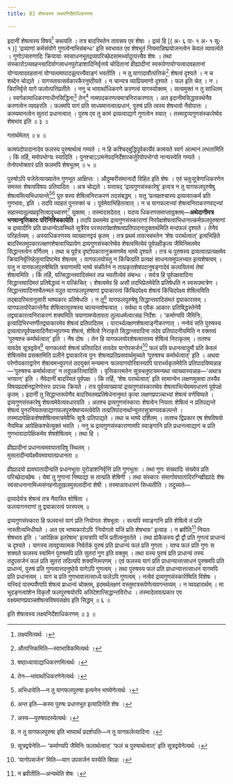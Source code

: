 ```yaml
---
title: 03 शेषत्वस्य लक्ष्यनिर्देशाधिकरणम्

---
```

इदानीं शेषत्वस्य विषयं[^1] कथयति । तत्र बादरिमतेन तावत्त्रय एव शेषाः । द्रव्यं हि  \[( अ॰ ६ पा॰ १ अ॰ १ सू॰ १ )\] ‘द्रव्याणां कर्मसंयोगे गुणत्वेनाभिसंबन्धः’ इति स्वभावत एव शेषभूतं नियमान्निष्प्रयोजनत्वेन केवलं व्यावर्त्यते । गुणोऽप्यरुणादिः क्रियायाः स्वसाधनभूतद्रव्यपरिच्छेदसामर्थ्यादुत्पत्त्यैव शेषः । तथा संस्कारोऽप्यवहन्त्यादिर्यागसाधनपुरोडाशादिनिर्वृत्तये चोदितानां व्रीह्यादीनां स्वरूपेणायोग्यत्वादवहतानां योग्यत्वादवहतानां योग्यत्वमापादन्नुत्पत्त्यैवाङ्गं भवतीति । न तु यागादावौत्पत्तिकं[^2] शेषत्वं दृश्यते । न च शब्देन चोद्यते । यागस्तावत्सर्वकारकैरनुष्ठीयते । न चान्यत्र व्याप्रियमाणो दृश्यते । फल इति चेत् । न । चिरनिर्वृत्ते यागे फलोत्पत्तिप्रतीतेः । ननु च भावार्थाधिकरणे करणत्वं यागस्योक्तम् । सत्यमुक्तं न तु साधितम् । स्वर्गकामाधिकरणाधीनसिद्धिना[^3] तेन[^4] नामपदकरणत्वमात्रनिराकरणात् । अत इदानीमसिद्धावस्थेनैव करणत्वेन व्यवहरति । फलमपि यागं प्रति साध्यमानत्वात्प्रधानं, पुरुषं प्रति त्वस्य शेषभावो नैवोपात्तः । काम्यमानत्वेन सुतरां प्रधानत्वात् । पुरुष एव तु कामं द्रव्यत्वाद्यागे गुणत्वेन स्यात् । तस्माद्द्रव्यगुणसंस्कारेष्वेव शेषभाव इति ॥ ३ ॥

[^1]: लक्ष्यमित्यर्थः ।


[^2]: औत्पत्तिकमिति—स्वाभाविकमित्यर्थः ।


[^3]: षष्ठाध्यायाद्याधिकरणमित्यर्थः ।


[^4]: तेन—भावार्थाधिकरणेनेत्यर्थः ।


गतार्थमेतत् ॥ ४ ॥

कामपदोपादानादेव फलस्य पुरुषार्थत्वं गम्यते । न हि कश्चिद्बुद्धिपूर्वकार्येवं कामयते स्वर्ग आत्मानं लभतामिति । किं तर्हि, ममोपभोग्यः स्यादिति । पुनश्चाऽऽत्मनेपदनिर्देशात्कर्तुरेवोपभोग्यो नान्यस्येति गम्यते । तेनोपभोक्तारं प्रति फलमपि शेषभूतम् ॥ ५ ॥

पुरुषोऽपि यजेतेत्याख्यातेन गुणभूत आक्षिप्तः । औदुम्बरीसंमानादौ विहित इति शेषः । एवं चतुःसूत्रेणाधिकरणेन समस्तः शेषत्वविषयः प्रतिपादितः । अत्र चोद्यते । यत्तावद् ‘द्रव्यगुणसंस्कारेषु’ इत्यत्र न तु यागफलपुरुषेषु शेषत्वमित्यभिधायान्ते[^5][^6] पुरु षस्य शेषित्वनिराकरणं तदसंबद्धम् । यत्तु ‘प्रत्यक्षश्चास्य द्रव्यत्वात्कर्म प्रति गुणभावः, इति । तदपि व्याहतं पुनरुक्तं च । पूर्वमेवाभिहितत्वात् । न च यागफलाभ्यां शेषत्वनिराकरणवद्भ्यां सहास्यातुल्यप्रवृत्तित्वादुच्चारणं[^7] युक्तम् । तस्मादसदेतत् । यदप्य धिकरणसमाप्तावुक्तम्—**अथेदानीमत्र भगवान्वृत्तिकारः परिनिश्चिकायेति ।** तदपि प्रथममेव द्रव्यगुणसंस्काराणां निरपेक्षशेषत्वाभिधानात्कर्मफलपुरुषाणां च द्रव्यादीनि प्रति प्राधान्येऽवस्थिते सूत्रैरेव परस्परापेक्षशेषत्वप्रतिपादनादुक्तार्थमिति मन्दफलं दृश्यते । तेनैवं परिहर्तव्यम् । अस्याधिकरणस्य व्याख्यानद्वयं कृतम् । तत्र प्रथमं तावत्स्वमतेन ‘शेषः परार्थत्वात्’ इत्यभिहिते बादरिमतमुपकारलक्षणशेषत्वाभिप्रायेण द्रव्यगुणसंस्कारेष्वेव शेषत्वमित्येवं पूर्वपक्षीकृत्य जैमिनिमतमेव सिद्धान्तत्वेन वर्णितम् । तथा च पूर्वत्र दृष्टोपकारानुक्रमणमेव भाष्ये दृश्यते । तत्र च पुरुषस्य द्रव्यत्वात्प्रत्यक्षमेव क्रियानिर्वृत्तिहेतुत्वादिष्टमेव शेषत्वम् । यागफलयोस्तु न किंचित्प्रति प्रत्यक्षं साधनत्वमुपलभ्यत इत्यशेषत्वम् । यत्तु न यागफलपुरुषेष्विति त्रयाणामपि भाष्ये संकीर्तनं न तत्प्रकृतशेषपदानुषङ्गादेवं कल्पयितव्यं तेषां शेषत्वमिति । किं तर्हि, यत्सिद्धान्तवादिसंमतं तन्न भवतीत्येवं संबन्धः । सर्वत्र हि पूर्वपक्षवादिना सिद्धान्तवादिमतं प्रतिषेद्धव्यं न यत्किंचित् । शेषत्वमेव हि असौ तदभिप्रेतमेवेति प्रतिषेधति न स्वरूपमात्रेण । सिद्धान्तवादिनश्चैतन्मतं यदुत यागफलपुरुषाणां द्व्याकारत्वं किंचिदपेक्ष्य शेषत्वं किंचिदपेक्ष्य शेषित्वमिति तद्बादरिमतानुसारी भाष्यकारः प्रतिषेधति । न तु[^8] यागफलपुरुषेषु सिद्धान्तवादिसंमतं द्व्याकारत्वम् । यागफलयोरेकान्तेनैव शेषित्वात्पुरुषस्य चात्यन्तशेषत्वात् । सर्वथा य एवैक आकारः प्रतिषिद्धस्तेनेवै तद्व्याकारत्वनिराकरणं शक्यमिति त्रयाणामप्येतावता तुल्यधर्मत्वात्सह निर्देशः । ‘कर्माण्यपि जैमिनिः, इत्यादिभिरन्तर्णीतद्व्याकारमेव शेषत्वं प्रतिपादितम् । पारार्थ्यलक्षणशेषत्वाङ्गीकरणात् । नन्वेवं सति पुरुषस्य द्रव्यत्वात्पूर्वपक्षवादिनैवाभ्युपगम्य शेषत्वं, शेषित्वे निराकृते सिद्धान्तवादिना तदेव प्रतिपादनीयमिति न वक्तव्यं ‘पुरुषश्च कर्मार्थत्वात्’ इति । नैष दोषः । तेन हि यागफलयोरशेषत्वात्तस्य शेषित्वं निराकृतम् । ततश्च यावदेव सूत्रद्वयेन[^9] यागफलयो शेषत्वं प्रतिपादितं तावदेव यागोपसर्जनं[^10] फलं प्रति प्रधानत्वादुमौ प्रति केवलं शेषित्वमेव प्रसक्तमिति प्रलीने द्व्याकारेत्व पुनः शेषत्वप्रतिप्रसवार्थमुच्यते ‘पुरुषश्च कर्मार्थत्वात्’ इति । अथवा परेणोपकारद्वारेण शेषत्वमभ्युपगतं तदयुक्तं मन्यमानः फलयागयोरिवास्यापि पारार्थ्यकृतमेवेति प्रतिपादयिष्यन्नाह—‘पुरुषश्च कर्मार्थत्वात्’ न तदुपकरित्वादिति । वृत्तिकारमतेन सूत्रचतुष्टयमन्यथा व्याख्यास्यन्नाह—‘अथात्र भगवान्’ इति । नैवेदानीं बादरिमतं पूर्वपक्षः । किं तर्हि, ‘शेषः परार्थत्वात्’ इति सामान्येन लक्षणमुक्त्वा तस्यैव विषयप्रदर्शनद्वारेणोत्तरः प्रपञ्चः क्रियते । तत्र पूर्वव्याख्यायां द्रव्यगुणसंस्कारष्वेव शेषत्वाभित्येवमवधारणं पूर्वपक्षे कृतम् । इदानीं तु सिद्धान्तरूपेणैव बादरिमतमप्रतिषेधेनानुमतं कृत्वा लक्षणप्रपञ्चाभ्यां शेषत्वं वर्णयिष्यते । द्रव्यगुणसंस्कारेषु शेषत्वमेवेत्यवधारयति । अतश्च द्रव्यगुणसंस्काराः शेषत्वेन नियताः शेषित्वं न प्रतिपद्यन्ते शेषत्वं पुनरनियतत्वाद्यागफलपुरुषेष्वप्यस्त्वेवेति तत्प्रतिपादनार्थान्युत्तरसूत्राण्यवकल्पन्ते । तस्मादापेक्षिकशेषशेषित्वमात्रमेवैभिः सूत्रैः प्रतिपाद्यते । तथा च भाष्ये दर्शितम् । ततश्च द्विप्रकार एष शेषविषयो नैयमिक आपेक्षिकश्चेत्युक्तं भवति । ननु च द्रव्यगुणसंस्काराणामपि स्वाङ्गानि प्रति प्रधानत्वाद्यागं च प्रति गुणभावादापेक्षिकमेव शेषशेषित्वम् । तथा हि ।

[^5]: अभिधायेति—न तु यागफलपुरुषा इत्यनेन भाष्येणेत्यर्थः ।


[^6]: अन्त इति—कस्य पुरुषः प्रधानभूत इत्यादिनेति शेषः ।


[^7]: अस्य—पुरुषपदस्येत्यर्थः ।


[^8]: न तु यागफलपुरुषा इति भाष्यार्थं प्रदर्शयति—न तु यागफलेत्यादिना ।


[^9]: सूत्रद्वयेनेति— ‘कर्माण्यपि जैमिनिः फलार्थत्वात्’ ‘फलं च पुरुषार्थत्वात्’ इति सूत्रद्वयेनेत्यर्थः ।


[^10]: ‘यागोपसर्जन’ मिति—याग उपसर्जनं यस्येति बिग्रहः ।


व्रीह्यादीनां प्रधानत्वमवघातादिषु स्थितम् ।  
मुसलादीन्यपेक्ष्यैवमवघातप्रधानता ॥  


व्रीह्यादयो ह्यवघातादीन्प्रति प्रधानभूताः पुरोडाशनिर्वृत्तिं प्रति गुणभूताः । तथा गुणः संख्यादिः संख्येयं प्रति परिच्छेदाच्छेषः । येषां तु गुणानां निष्पाद्या स तान्प्रति शेषिणी । तथा संस्कारः संमार्गावघातादिरग्निव्रीह्यादेः शेषः स्वसाधनानामिध्मसंनहनोलूखलमुसलादीनां शेषी । तस्मान्नावधारणं सिध्यतीति । तदुच्यते—

द्रव्यादेर्यत्र शेषत्वं तत्र नैवास्ति शोषिता ।  
फलयागनराणां तु द्व्याकारत्वं परस्परम् ॥  


द्रव्यगुणसंस्कारा हि फलवन्तं यागं प्रति नियोगतः शेषभूताः । सत्यपि स्वाङ्गानि प्रति शेषित्वे तं प्रति नास्तीत्यभिधीयते । अत एव भाष्यकारोऽपि ‘नियोगतो यजिं प्रति शेषभावः’ इत्याह । न ब्रवीति[^11] नियतः शेषभाव इति । ‘आपेक्षिक इतरेषाम्’ इत्यत्रापि यजिं प्रतीत्यनुवर्तते । तथा ह्येकैकस्य द्वौ द्वौ प्रति गुणत्वं प्राधान्यं च दृश्यते । यागस्य तावद्द्रव्यात्मकं निर्वर्तकं पुरुषं प्रति प्राधान्यं फलं प्रति गुणता । यश्च फलं प्रति गुणः स शक्यते फलस्य स्वामिनं पुरुषमपि प्रति सुतरां गुण इति वक्तुम् । तथा यस्य पुरुषं प्रति प्राधान्यं तस्य तदुपसर्जनं फलं प्रति सुतरां तदित्यपि शक्यनिरूपणम् । एवं फलस्य यागं प्रति प्राधान्यात्तत्साधनं पुरुषमपि प्रति प्राधान्यं, पुरुषं प्रति गुणत्वात्तदनुष्ठेये यागेऽपि गुणत्वम् । तथा पुरुषस्य फलं प्रति प्राधान्यात्तत्साधनं यागमपि प्रति प्रधानत्वम् । यागं च प्रति गुणभावात्तत्साध्ये फलेऽपि गुणत्वम् । नत्वेवं द्रव्यगुणसंस्कारेष्विति विशेषः । यत्त्विदं पारम्पर्येणापि शेषत्वं प्राधान्यं चोक्तम्, इदमर्थलक्षणं वस्तुमात्ररूपेणेत्यवगन्तव्यम् । न व्यवहारार्थम् । मा भूदङ्गत्वांशेन विकृतौ फलपुरुषयोरपि अतिदेशात्सिद्धान्तविरोधः । तस्मादेतावत्प्रकार एव वक्ष्यमाणप्रपञ्चशेषत्वविषयसंक्षेप इति सिद्धम् ॥ ६ ॥

[^11]: न ब्रवीतीति—अन्यथेति शेषः ।


इति शेषत्वस्य लक्ष्यनिर्देशाधिकरणम् ॥ ३ ॥
